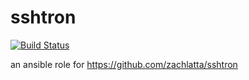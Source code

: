 sshtron
=========

[![Build Status](https://travis-ci.org/j-c-h-e-n-g/ansible-role-sshtron.svg?branch=master)](https://travis-ci.org/j-c-h-e-n-g/ansible-role-sshtron)



an ansible role for https://github.com/zachlatta/sshtron
